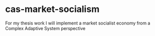 # cas-market-socialism
For my thesis work I will implement a market socialist economy from a Complex Adaptive System perspective
